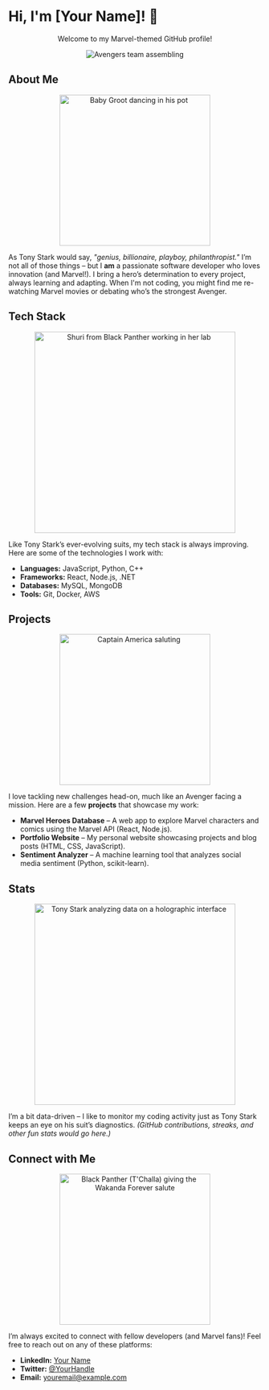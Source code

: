 # Hi, I'm **[Your Name]**! 👋  
<p align="center">Welcome to my Marvel-themed GitHub profile!</p>

<p align="center">
  <img src="https://media.giphy.com/media/l3mZslQwX1rJjOZZ6/giphy.gif" alt="Avengers team assembling" />
</p>

## About Me  
<p align="center">
  <img src="https://media.giphy.com/media/F9hQLAVhWnL56/giphy.gif" alt="Baby Groot dancing in his pot" width="300"/>
</p>

As Tony Stark would say, *"genius, billionaire, playboy, philanthropist."* I’m not all of those things – but I **am** a passionate software developer who loves innovation (and Marvel!). I bring a hero’s determination to every project, always learning and adapting. When I'm not coding, you might find me re-watching Marvel movies or debating who’s the strongest Avenger.

## Tech Stack  
<p align="center">
  <img src="https://media.giphy.com/media/1SwSneBv946CZVYaNm/giphy.gif" alt="Shuri from Black Panther working in her lab" width="400"/>
</p>

Like Tony Stark’s ever-evolving suits, my tech stack is always improving. Here are some of the technologies I work with:

- **Languages:** JavaScript, Python, C++  
- **Frameworks:** React, Node.js, .NET  
- **Databases:** MySQL, MongoDB  
- **Tools:** Git, Docker, AWS

## Projects  
<p align="center">
  <img src="https://media.giphy.com/media/1lk1IcVgqPLkA/giphy.gif" alt="Captain America saluting" width="300"/>
</p>

I love tackling new challenges head-on, much like an Avenger facing a mission. Here are a few **projects** that showcase my work:

- **Marvel Heroes Database** – A web app to explore Marvel characters and comics using the Marvel API (React, Node.js).  
- **Portfolio Website** – My personal website showcasing projects and blog posts (HTML, CSS, JavaScript).  
- **Sentiment Analyzer** – A machine learning tool that analyzes social media sentiment (Python, scikit-learn).

## Stats  
<p align="center">
  <img src="https://media.giphy.com/media/SLBr5yLzocSYw/giphy.gif" alt="Tony Stark analyzing data on a holographic interface" width="400"/>
</p>

I’m a bit data-driven – I like to monitor my coding activity just as Tony Stark keeps an eye on his suit’s diagnostics. *(GitHub contributions, streaks, and other fun stats would go here.)*

## Connect with Me  
<p align="center">
  <img src="https://media.giphy.com/media/xThtavMQZtCbNZo2WY/giphy.gif" alt="Black Panther (T'Challa) giving the Wakanda Forever salute" width="300"/>
</p>

I’m always excited to connect with fellow developers (and Marvel fans)! Feel free to reach out on any of these platforms:

- **LinkedIn:** [Your Name](https://www.linkedin.com/in/yourusername)  
- **Twitter:** [@YourHandle](https://twitter.com/YourHandle)  
- **Email:** [youremail@example.com](mailto:youremail@example.com)  

